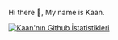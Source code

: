 Hi there 👋, My name is Kaan.


[![Kaan'nın Github İstatistikleri](https://github-readme-stats.vercel.app/api?username=kaanulgen)](https://github.com/kaanulgen/github-readme-stats)
